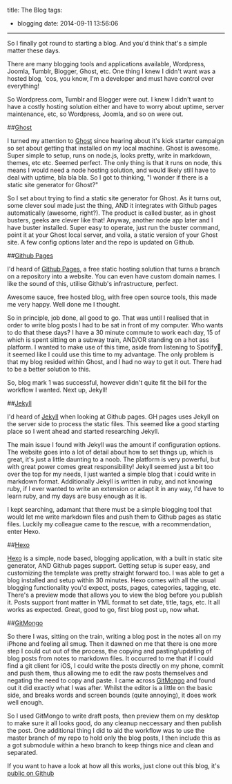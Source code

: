 title: The Blog
tags:
  - blogging
date: 2014-09-11 13:56:06
---

So I finally got round to starting a blog. And you'd think that's a simple matter these days.

There are many blogging tools and applications available, Wordpress, Joomla, Tumblr, Blogger, Ghost, etc. One thing I knew I didn't want was a hosted blog, 'cos, you know, I'm a developer and must have control over everything! 

<!-- more -->

So Wordpress.com, Tumblr and Blogger were out. I knew I didn't want to have a costly hosting solution either and have to worry about uptime, server maintenance, etc, so Wordpress, Joomla, and so on were out.

##[Ghost](https://ghost.org)

I turned my attention to [Ghost](https://ghost.org) since hearing about it's kick starter campaign so set about getting that installed on my local machine. Ghost is awesome. Super simple to setup, runs on node.js, looks pretty, write in markdown, themes, etc etc. Seemed perfect. The only thing is that it runs on node, this means I would need a node hosting solution, and would likely still have to deal with uptime, bla bla bla. So I got to thinking, "I wonder if there is a static site generator for Ghost?"

So I set about trying to find a static site generator for Ghost. As it turns out, some clever soul made just the thing, AND it integrates with Github pages automatically (awesome, right?). The product is called buster, as in ghost busters, geeks are clever like that! Anyway, another node app later and I have buster installed. Super easy to operate, just run the buster command, point it at your Ghost local server, and voila, a static version of your Ghost site. A few config options later and the repo is updated on Github.

##[Github Pages](https://pages.github.com)

I'd heard of [Github Pages](https://pages.github.com), a free static hosting solution that turns a branch on a repository into a website. You can even have custom domain names. I like the sound of this, utilise Github's infrastructure, perfect.

Awesome sauce, free hosted blog, with free open source tools, this made me very happy. Well done me I thought. 
 
So in principle, job done, all good to go. That was until I realised that in order to write blog posts I had to be sat in front of my computer. Who wants to do that these days? I have a 30 minute commute to work each day, 15 of which is spent sitting on a subway train, AND/OR standing on a hot ass platform. I wanted to make use of this time, aside from listening to Spotify, it seemed like I could use this time to my advantage. The only problem is that my blog resided within Ghost, and I had no way to get it out. There had to be a better solution to this. 

So, blog mark 1 was successful, however didn't quite fit the bill for the workflow I wanted. Next up, Jekyll!
 
##[Jekyll](http://jekyllrb.com)
 
I'd heard of [Jekyll](http://jekyllrb.com) when looking at Github pages. GH pages uses Jekyll on the server side to process the static files. This seemed like a good starting place so I went ahead and started researching Jekyll.

The main issue I found with Jekyll was the amount if configuration options. The website goes into a lot of detail about how to set things up, which is great, it's just a little daunting to a noob. The platform is very powerful, but with great power comes great responsibility! Jekyll seemed just a bit too over the top for my needs, I just wanted a simple blog that i could write in markdown format. Additionally Jekyll is written in ruby, and not knowing ruby, if I ever wanted to write an extension or adapt it in any way, I'd have to learn ruby, and my days are busy enough as it is.

I kept searching, adamant that there must be a simple blogging tool that would let me write markdown files and push them to Github pages as static files. Luckily my colleague came to the rescue, with a recommendation, enter Hexo. 

##[Hexo](http://hexo.io)

[Hexo](http://hexo.io) is a simple, node based, blogging application, with a built in static site generator, AND Github pages support. Getting setup is super easy, and customizing the template was pretty straight forward too. I was able to get a blog installed and setup within 30 minutes. Hexo comes with all the usual blogging functionality you'd expect, posts, pages, categories, tagging, etc. There's a preview mode that allows you to view the blog before you publish it. Posts support front matter in YML format to set date, title, tags, etc. It all works as expected. Great, good to go, first blog post up, now what. 

##[GitMongo](https://itunes.apple.com/us/app/gitmongo/id593450102) 

So there I was, sitting on the train, writing a blog post in the notes all on my iPhone and feeling all smug. Then it dawned on me that there is one more step I could cut out of the process, the copying and pasting/updating of blog posts from notes to markdown files. It occurred to me that if I could find a git client for iOS, I could write the posts directly on my phone, commit and push them, thus allowing me to edit the raw posts themselves and negating the need to copy and paste. I came across [GitMongo](https://itunes.apple.com/us/app/gitmongo/id593450102) and found out it did exactly what I was after. Whilst the editor is a little on the basic side, and breaks words and screen bounds (quite annoying), it does work well enough. 

So I used GitMongo to write draft posts, then preview them on my desktop to make sure it all looks good, do any cleanup neccessary and then publish the post. One additional thing I did to aid the workflow was to use the master branch of my repo to hold only the blog posts, I then include this as a got submodule within a hexo branch to keep things nice and clean and separated.   

If you want to have a look at how all this works, just clone out this blog, it's [public on Github](https://github.com/oligriffiths/blog)